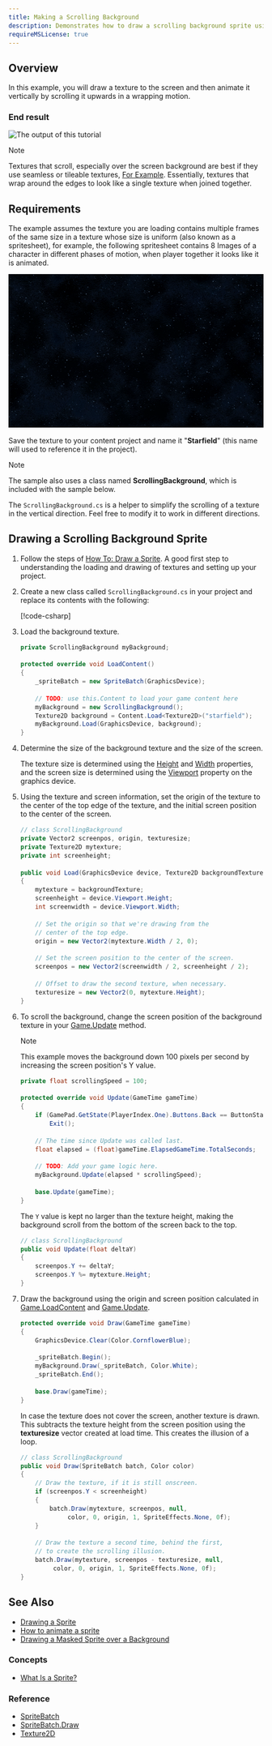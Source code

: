 ```yaml
---
title: Making a Scrolling Background
description: Demonstrates how to draw a scrolling background sprite using the SpriteBatch class
requireMSLicense: true
---
```


## Overview

In this example, you will draw a texture to the screen and then animate it vertically by scrolling it upwards in a wrapping motion.

### End result

![The output of this tutorial](images/HowTo_ScrollBackground_Final.gif)

> [!NOTE]
> Textures that scroll, especially over the screen background are best if they use seamless or tileable textures, [For Example](https://www.myfreetextures.com/seamless-textures/).  Essentially, textures that wrap around the edges to look like a single texture when joined together.

## Requirements

The example assumes the texture you are loading contains multiple frames of the same size in a texture whose size is uniform (also known as a spritesheet), for example, the following spritesheet contains 8 Images of a character in different phases of motion, when player together it looks like it is animated.

![Starfield background](images/starfield.png)

Save the texture to your content project and name it "**Starfield**" (this name will used to reference it in the project).

> [!NOTE]
> The sample also uses a class named **ScrollingBackground**, which is included with the sample below.
>
> The `ScrollingBackground.cs` is a helper to simplify the scrolling of a texture in the vertical direction. Feel free to modify it to work in different directions.

## Drawing a Scrolling Background Sprite

1. Follow the steps of [How To: Draw a Sprite](HowTo_Draw_A_Sprite.md).
   A good first step to understanding the loading and drawing of textures and setting up your project.

2. Create a new class called `ScrollingBackground.cs` in your project and replace its contents with the following:

    [!code-csharp[](files/ScrollingBackground.cs)]

3. Load the background texture.

    ```csharp
    private ScrollingBackground myBackground;

    protected override void LoadContent()
    {
        _spriteBatch = new SpriteBatch(GraphicsDevice);

        // TODO: use this.Content to load your game content here
        myBackground = new ScrollingBackground();
        Texture2D background = Content.Load<Texture2D>("starfield");
        myBackground.Load(GraphicsDevice, background);
    }
    ```

4. Determine the size of the background texture and the size of the screen.

   The texture size is determined using the [Height](xref:Microsoft.Xna.Framework.Graphics.Texture2D.Height) and [Width](xref:Microsoft.Xna.Framework.Graphics.Texture2D.Width) properties, and the screen size is determined using the [Viewport](xref:Microsoft.Xna.Framework.Graphics.GraphicsDevice.Viewport) property on the graphics device.

5. Using the texture and screen information, set the origin of the texture to the center of the top edge of the texture, and the initial screen position to the center of the screen.

    ```csharp
    // class ScrollingBackground
    private Vector2 screenpos, origin, texturesize;
    private Texture2D mytexture;
    private int screenheight;

    public void Load(GraphicsDevice device, Texture2D backgroundTexture)
    {
        mytexture = backgroundTexture;
        screenheight = device.Viewport.Height;
        int screenwidth = device.Viewport.Width;

        // Set the origin so that we're drawing from the 
        // center of the top edge.
        origin = new Vector2(mytexture.Width / 2, 0);

        // Set the screen position to the center of the screen.
        screenpos = new Vector2(screenwidth / 2, screenheight / 2);

        // Offset to draw the second texture, when necessary.
        texturesize = new Vector2(0, mytexture.Height);
    }
    ```

6. To scroll the background, change the screen position of the background texture in your [Game.Update](xref:Microsoft.Xna.Framework.Game#Microsoft_Xna_Framework_Game_Update_Microsoft_Xna_Framework_GameTime_) method.

    > [!NOTE]
    > This example moves the background down 100 pixels per second by increasing the screen position's Y value.

    ```csharp
    private float scrollingSpeed = 100;

    protected override void Update(GameTime gameTime)
    {
        if (GamePad.GetState(PlayerIndex.One).Buttons.Back == ButtonState.Pressed || Keyboard.GetState().IsKeyDown(Keys.Escape))
            Exit();

        // The time since Update was called last.
        float elapsed = (float)gameTime.ElapsedGameTime.TotalSeconds;
    
        // TODO: Add your game logic here.
        myBackground.Update(elapsed * scrollingSpeed);

        base.Update(gameTime);
    }
    ```

    The `Y` value is kept no larger than the texture height, making the background scroll from the bottom of the screen back to the top.

    ```csharp
    // class ScrollingBackground
    public void Update(float deltaY)
    {
        screenpos.Y += deltaY;
        screenpos.Y %= mytexture.Height;
    }
    ```

7. Draw the background using the origin and screen position calculated in [Game.LoadContent](xref:Microsoft.Xna.Framework.Game#Microsoft_Xna_Framework_Game_LoadContent) and [Game.Update](xref:Microsoft.Xna.Framework.Game#Microsoft_Xna_Framework_Game_Update_Microsoft_Xna_Framework_GameTime_).

    ```csharp
    protected override void Draw(GameTime gameTime)
    {
        GraphicsDevice.Clear(Color.CornflowerBlue);

        _spriteBatch.Begin();
        myBackground.Draw(_spriteBatch, Color.White);
        _spriteBatch.End();

        base.Draw(gameTime);
    }
    ```

    In case the texture does not cover the screen, another texture is drawn. This subtracts the texture height from the screen position using the **texturesize** vector created at load time. This creates the illusion of a loop.

    ```csharp
    // class ScrollingBackground
    public void Draw(SpriteBatch batch, Color color)
    {
        // Draw the texture, if it is still onscreen.
        if (screenpos.Y < screenheight)
        {
            batch.Draw(mytexture, screenpos, null,
                 color, 0, origin, 1, SpriteEffects.None, 0f);
        }
        
        // Draw the texture a second time, behind the first,
        // to create the scrolling illusion.
        batch.Draw(mytexture, screenpos - texturesize, null,
             color, 0, origin, 1, SpriteEffects.None, 0f);
    }
    ```

## See Also

- [Drawing a Sprite](HowTo_Draw_A_Sprite.md)
- [How to animate a sprite](HowTo_Animate_Sprite.md)
- [Drawing a Masked Sprite over a Background](HowTo_Draw_Sprite_Background.md)

### Concepts

- [What Is a Sprite?](../../whatis/graphics/WhatIs_Sprite.md)

### Reference

- [SpriteBatch](xref:Microsoft.Xna.Framework.Graphics.SpriteBatch)
- [SpriteBatch.Draw](xref:Microsoft.Xna.Framework.Graphics.SpriteBatch#Microsoft_Xna_Framework_Graphics_SpriteBatch_Draw_Microsoft_Xna_Framework_Graphics_Texture2D_Microsoft_Xna_Framework_Vector2_Microsoft_Xna_Framework_Color_)
- [Texture2D](xref:Microsoft.Xna.Framework.Graphics.Texture2D)
